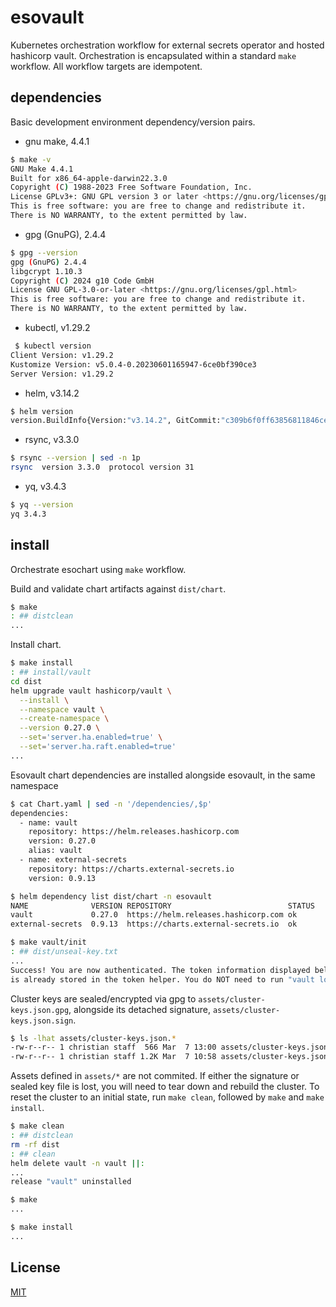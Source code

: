 # esovault

Kubernetes orchestration workflow for external secrets operator and hosted hashicorp vault. Orchestration is encapsulated within a standard `make` workflow. All workflow targets are idempotent.

## dependencies

Basic development environment dependency/version pairs.

- gnu make, 4.4.1
```sh
$ make -v
GNU Make 4.4.1
Built for x86_64-apple-darwin22.3.0
Copyright (C) 1988-2023 Free Software Foundation, Inc.
License GPLv3+: GNU GPL version 3 or later <https://gnu.org/licenses/gpl.html>
This is free software: you are free to change and redistribute it.
There is NO WARRANTY, to the extent permitted by law.
```

- gpg (GnuPG), 2.4.4
```sh
$ gpg --version
gpg (GnuPG) 2.4.4
libgcrypt 1.10.3
Copyright (C) 2024 g10 Code GmbH
License GNU GPL-3.0-or-later <https://gnu.org/licenses/gpl.html>
This is free software: you are free to change and redistribute it.
There is NO WARRANTY, to the extent permitted by law.
```

- kubectl, v1.29.2
```sh
 $ kubectl version
Client Version: v1.29.2
Kustomize Version: v5.0.4-0.20230601165947-6ce0bf390ce3
Server Version: v1.29.2
```

- helm, v3.14.2
```sh
$ helm version
version.BuildInfo{Version:"v3.14.2", GitCommit:"c309b6f0ff63856811846ce18f3bdc93d2b4d54b", GitTreeState:"clean", GoVersion:"go1.22.0"}
```

- rsync, v3.3.0
```sh
$ rsync --version | sed -n 1p
rsync  version 3.3.0  protocol version 31
```

- yq, v3.4.3
```sh
$ yq --version
yq 3.4.3
```

## install

Orchestrate esochart using `make` workflow. 

Build and validate chart artifacts against `dist/chart`.
```sh
$ make
: ## distclean
...
```

Install chart.  
```sh
$ make install
: ## install/vault
cd dist
helm upgrade vault hashicorp/vault \
  --install \
  --namespace vault \
  --create-namespace \
  --version 0.27.0 \
  --set='server.ha.enabled=true' \
  --set='server.ha.raft.enabled=true'
...
```

Esovault chart dependencies are installed alongside esovault, in the same namespace

```sh
$ cat Chart.yaml | sed -n '/dependencies/,$p'
dependencies:
  - name: vault
    repository: https://helm.releases.hashicorp.com
    version: 0.27.0
    alias: vault
  - name: external-secrets
    repository: https://charts.external-secrets.io
    version: 0.9.13
```
```sh
$ helm dependency list dist/chart -n esovault
NAME              VERSION REPOSITORY                          STATUS
vault             0.27.0  https://helm.releases.hashicorp.com ok
external-secrets  0.9.13  https://charts.external-secrets.io  ok
```

```sh
$ make vault/init
: ## dist/unseal-key.txt
...
Success! You are now authenticated. The token information displayed below
is already stored in the token helper. You do NOT need to run "vault login"
```

Cluster keys are sealed/encrypted via gpg to `assets/cluster-keys.json.gpg`, alongside its detached signature, `assets/cluster-keys.json.sign`.
```sh
$ ls -lhat assets/cluster-keys.json.*
-rw-r--r-- 1 christian staff  566 Mar  7 13:00 assets/cluster-keys.json.sign
-rw-r--r-- 1 christian staff 1.2K Mar  7 10:58 assets/cluster-keys.json.gpg
```

Assets defined in `assets/*` are not commited. If either the signature or sealed key file is lost, you will need to tear down and rebuild the cluster. To reset the cluster to an initial state, run `make clean`, followed by `make` and `make install`.
```sh
$ make clean
: ## distclean
rm -rf dist
: ## clean
helm delete vault -n vault ||:
...
release "vault" uninstalled
```
```sh
$ make
...
```
```sh
$ make install
...
```

## License

[MIT](https://choosealicense.com/licenses/mit/)
